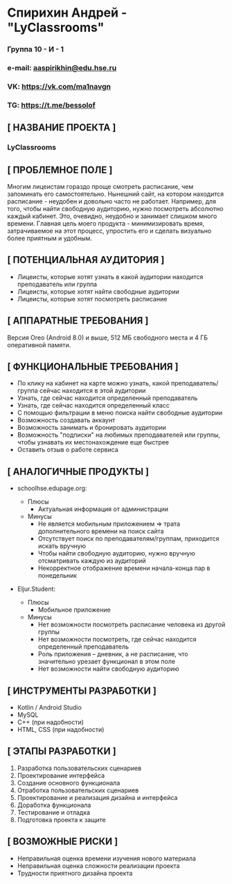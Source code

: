 # Спирихин Андрей - "LyClassrooms"

### Группа 10 - И - 1
### e-mail: aaspirikhin@edu.hse.ru
### VK: <https://vk.com/ma1navgn>
### TG: <https://t.me/bessolof>

## **[ НАЗВАНИЕ ПРОЕКТА ]**

### LyClassrooms

## **[ ПРОБЛЕМНОЕ ПОЛЕ ]**

Многим лицеистам гораздо проще смотреть расписание, чем запоминать его самостоятельно. Нынешний сайт, на котором находится расписание - неудобен и довольно часто не работает. Например, для того, чтобы найти свободную аудиторию, нужно посмотреть абсолютно каждый кабинет. Это, очевидно, неудобно и занимает слишком много времени. Главная цель моего продукта - минимизировать время, затрачиваемое на этот процесс, упростить его и сделать визуально более приятным и удобным.

## **[ ПОТЕНЦИАЛЬНАЯ АУДИТОРИЯ ]**

- Лицеисты, которые хотят узнать в какой аудитории находится преподаватель или группа
- Лицеисты, которые хотят найти свободные аудитории 
- Лицеисты, которые хотят посмотреть расписание

## **[ АППАРАТНЫЕ ТРЕБОВАНИЯ ]**

Версия Oreo (Android 8.0) и выше, 512 МБ свободного места и 4 ГБ оперативной памяти.

## **[ ФУНКЦИОНАЛЬНЫЕ ТРЕБОВАНИЯ ]**

- По клику на кабинет на карте можно узнать, какой преподаватель/группа сейчас находится в этой аудитории
- Узнать, где сейчас находится определенный преподаватель 
- Узнать, где сейчас находится определенный класс
- С помощью фильтрации в меню поиска найти свободные аудитории
- Возможность создавать аккаунт
- Возможность занимать и бронировать аудитории
- Возможность "подписки" на любимых преподавателей или группы, чтобы узнавать их местонахождение еще быстрее
- Оставить отзыв о работе сервиса

## **[ АНАЛОГИЧНЫЕ ПРОДУКТЫ ]**


- schoolhse.edupage.org:
    - Плюсы
        - Актуальная информация от администрации
    - Минусы
        - Не является мобильным приложением => трата дополнительного времени на поиск сайта
        - Отсутствует поиск по преподавателям/группам, приходится искать вручную
        - Чтобы найти свободную аудиторию, нужно вручную отсматривать каждую из аудиторий
        - Некорректное отображение времени начала-конца пар в понедельник

- Eljur.Student:
    - Плюсы
        - Мобильное приложение
    - Минусы
        - Нет возможности посмотреть расписание человека из другой группы
        - Нет возможности посмотреть, где сейчас находится определенный преподаватель
        - Роль приложения – дневник, а не расписание, что значительно урезает функционал в этом поле
        - Нет возможности найти свободную аудиторию
          
## **[ ИНСТРУМЕНТЫ РАЗРАБОТКИ ]** 

- Kotlin / Android Studio
- MySQL
- C++ (при надобности)
- HTML, CSS (при надобности)

## **[ ЭТАПЫ РАЗРАБОТКИ ]**

  1. Разработка пользовательских сценариев
  2. Проектирование интерфейса
  3. Создание основного функционала
  4. Отработка пользовательских сценариев
  5. Проектирование и реализация дизайна и интерфейса
  6. Доработка функционала
  7. Тестирование и отладка
  8. Подготовка проекта к защите

## **[ ВОЗМОЖНЫЕ РИСКИ ]**

- Неправильная оценка времени изучения нового материала
- Неправильная оценка сложности реализации проекта
- Трудности приятного дизайна проекта

